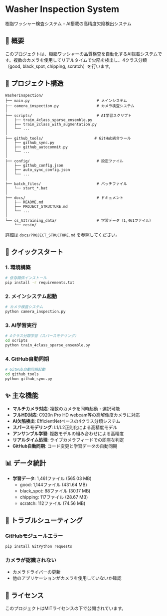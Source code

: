 # Washer Inspection System

樹脂ワッシャー検査システム - AI搭載の高精度欠陥検出システム

## 🎯 概要

このプロジェクトは、樹脂ワッシャーの品質検査を自動化するAI搭載システムです。複数のカメラを使用してリアルタイムで欠陥を検出し、4クラス分類（good, black_spot, chipping, scratch）を行います。

## 📁 プロジェクト構造

```
WasherInspection/
├── main.py                              # メインシステム
├── camera_inspection.py                 # カメラ検査システム
│
├── scripts/                             # AI学習スクリプト
│   ├── train_4class_sparse_ensemble.py
│   ├── train_2class_with_augmentation.py
│   └── ...
│
├── github_tools/                       # GitHub統合ツール
│   ├── github_sync.py
│   ├── github_autocommit.py
│   └── ...
│
├── config/                              # 設定ファイル
│   ├── github_config.json
│   ├── auto_sync_config.json
│   └── ...
│
├── batch_files/                         # バッチファイル
│   └── start_*.bat
│
├── docs/                                # ドキュメント
│   ├── README.md
│   ├── PROJECT_STRUCTURE.md
│   └── ...
│
└── cs_AItraining_data/                  # 学習データ（1,461ファイル）
    └── resin/
```

詳細は `docs/PROJECT_STRUCTURE.md` を参照してください。

## 🚀 クイックスタート

### 1. 環境構築
```bash
# 依存関係インストール
pip install -r requirements.txt
```

### 2. メインシステム起動
```bash
# カメラ検査システム
python camera_inspection.py
```

### 3. AI学習実行
```bash
# 4クラス分類学習（スパースモデリング）
cd scripts
python train_4class_sparse_ensemble.py
```

### 4. GitHub自動同期
```bash
# GitHub自動同期起動
cd github_tools
python github_sync.py
```

## ✨ 主な機能

- **マルチカメラ対応**: 複数のカメラを同時起動・選択可能
- **フルHD対応**: C920n Pro HD webcam等の高解像度カメラに対応
- **AI欠陥検出**: EfficientNetベースの4クラス分類システム
- **スパースモデリング**: L1/L2正則化による高精度モデル
- **アンサンブル学習**: 複数モデルの組み合わせによる高精度
- **リアルタイム処理**: ライブカメラフィードでの即座な判定
- **GitHub自動同期**: コード変更と学習データの自動同期

## 📊 データ統計

- **学習データ**: 1,461ファイル (565.03 MB)
  - good: 1,144ファイル (431.64 MB)
  - black_spot: 88ファイル (30.17 MB)
  - chipping: 117ファイル (28.67 MB)
  - scratch: 112ファイル (74.56 MB)

## 🔧 トラブルシューティング

### GitHubモジュールエラー
```bash
pip install GitPython requests
```

### カメラが認識されない
- カメラドライバーの更新
- 他のアプリケーションがカメラを使用していないか確認

## 📝 ライセンス

このプロジェクトはMITライセンスの下で公開されています。
